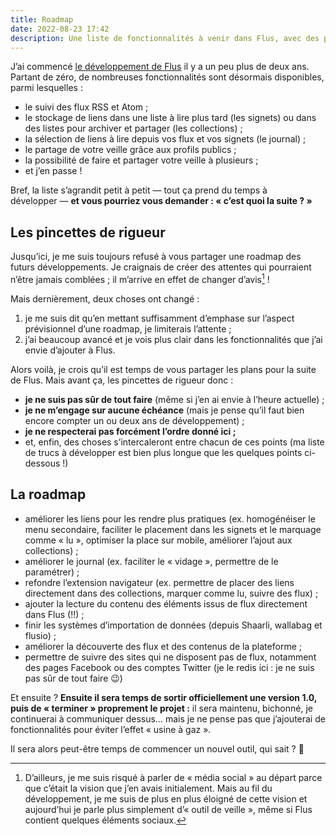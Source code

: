 ```yaml
---
title: Roadmap
date: 2022-08-23 17:42
description: Une liste de fonctionnalités à venir dans Flus, avec des pincettes.
---
```


J’ai commencé [le développement de Flus](flus-media-social-citoyen.html) il y a un peu plus de deux ans. Partant de zéro, de nombreuses fonctionnalités sont désormais disponibles, parmi lesquelles :

- le suivi des flux <abbr>RSS</abbr> et Atom ;
- le stockage de liens dans une liste à lire plus tard (les signets) ou dans des listes pour archiver et partager (les collections) ;
- la sélection de liens à lire depuis vos flux et vos signets (le journal) ;
- le partage de votre veille grâce aux profils publics ;
- la possibilité de faire et partager votre veille à plusieurs ;
- et j’en passe !

Bref, la liste s’agrandit petit à petit — tout ça prend du temps à développer — **et vous pourriez vous demander : « c’est quoi la suite ? »**

## Les pincettes de rigueur

Jusqu’ici, je me suis toujours refusé à vous partager une roadmap des futurs développements. Je craignais de créer des attentes qui pourraient n’être jamais comblées ; il m’arrive en effet de changer d’avis[^1] !

[^1]: D’ailleurs, je me suis risqué à parler de « média social » au départ parce que c’était la vision que j’en avais initialement. Mais au fil du développement, je me suis de plus en plus éloigné de cette vision et aujourd’hui je parle plus simplement d’« outil de veille », même si Flus contient quelques éléments sociaux.

Mais dernièrement, deux choses ont changé :

1. je me suis dit qu’en mettant suffisamment d’emphase sur l’aspect prévisionnel d’une roadmap, je limiterais l’attente ;
2. j’ai beaucoup avancé et je vois plus clair dans les fonctionnalités que j’ai envie d’ajouter à Flus.

Alors voilà, je crois qu’il est temps de vous partager les plans pour la suite de Flus. Mais avant ça, les pincettes de rigueur donc :

- **je ne suis pas sûr de tout faire** (même si j’en ai envie à l’heure actuelle) ;
- **je ne m’engage sur aucune échéance** (mais je pense qu’il faut bien encore compter un ou deux ans de développement) ;
- **je ne respecterai pas forcément l’ordre donné ici ;**
- et, enfin, des choses s’intercaleront entre chacun de ces points (ma liste de trucs à développer est bien plus longue que les quelques points ci-dessous !)

## La roadmap

- améliorer les liens pour les rendre plus pratiques (ex. homogénéiser le menu secondaire, faciliter le placement dans les signets et le marquage comme « lu », optimiser la place sur mobile, améliorer l’ajout aux collections) ;
- améliorer le journal (ex. faciliter le « vidage », permettre de le paramétrer) ;
- refondre l’extension navigateur (ex. permettre de placer des liens directement dans des collections, marquer comme lu, suivre des flux) ;
- ajouter la lecture du contenu des éléments issus de flux directement dans Flus (!!) ;
- finir les systèmes d’importation de données (depuis Shaarli, wallabag et flusio) ;
- améliorer la découverte des flux et des contenus de la plateforme ;
- permettre de suivre des sites qui ne disposent pas de flux, notamment des pages Facebook ou des comptes Twitter (je le redis ici : je ne suis pas sûr de tout faire 😉)

Et ensuite ? **Ensuite il sera temps de sortir officiellement une version 1.0, puis de « terminer » proprement le projet :** il sera maintenu, bichonné, je continuerai à communiquer dessus… mais je ne pense pas que j’ajouterai de fonctionnalités pour éviter l’effet « usine à gaz ».

Il sera alors peut-être temps de commencer un nouvel outil, qui sait ? 🙂
